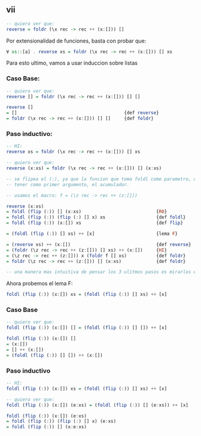 ## vii
```haskell
-- quiero ver que: 
reverse = foldr (\x rec -> rec ++ (x:[])) []
```

Por extensionalidad de funciones, basta con probar que:
```haskell
∀ xs::[a] . reverse xs = foldr (\x rec -> rec ++ (x:[])) [] xs
```
Para esto ultimo, vamos a usar induccion sobre listas

### Caso Base:
```haskell
-- quiero ver que:
reverse [] = foldr (\x rec -> rec ++ (x:[])) [] []

reverse []                                     
= []                                        {def reverse}
= foldr (\x rec -> rec ++ (x:[])) [] []     {def foldr}
```

### Paso inductivo:
```haskell
-- HI:
reverse xs = foldr (\x rec -> rec ++ (x:[])) [] xs

-- quiero ver que:
reverse (x:xs) = foldr (\x rec -> rec ++ (x:[])) [] (x:xs)
```

```haskell
-- se flipea el (:), ya que la funcion que toma foldl como parametro, debe 
-- tener como primer argumento, el acumulador.

-- usamos el macro: f = (\z rec -> rec ++ (z:[]))

reverse (x:xs)
= foldl (flip (:)) [] (x:xs)                            {R0}
= foldl (flip (:)) (flip (:) [] x) xs                   {def foldl}
= foldl (flip (:)) (x:[]) xs                            {def flip}

= (foldl (flip (:)) [] xs) ++ [x]                       {lema F}

= (reverse xs) ++ (x:[])                                {def reverse}
= (foldr (\z rec -> rec ++ (z:[])) [] xs) ++ (x:[])     {HI}
= (\z rec -> rec ++ (z:[])) x (foldr f [] xs)           {def foldr}
= foldr (\z rec -> rec ++ (z:[])) [] (x:xs)             {def foldr}

-- una manera mas intuitiva de pensar los 3 ulitmos pasos es mirarlos en orden inverso.
```

Ahora probemos el lema F:
```haskell
foldl (flip (:)) (x:[]) xs = (foldl (flip (:)) [] xs) ++ [x]
```

### Caso Base

```haskell
-- quiero ver que:
foldl (flip (:)) (x:[]) [] = (foldl (flip (:)) [] []) ++ [x]

foldl (flip (:)) (x:[]) [] 
= (x:[])
= [] ++ (x:[])
= (foldl (flip (:)) [] []) ++ (x:[])
```
### Paso inductivo

```haskell
-- HI: 
foldl (flip (:)) (x:[]) xs = (foldl (flip (:)) [] xs) ++ [x]

-- quiero ver que:
foldl (flip (:)) (x:[]) (e:xs) = (foldl (flip (:)) [] (e:xs)) ++ [x]

foldl (flip (:)) (x:[]) (e:xs) 
= foldl (flip (:)) (flip (:) [] x) (e:xs) 
= foldl (flip (:)) [] (x:e:xs) 


```
























  



